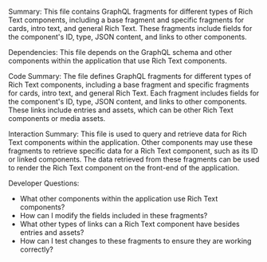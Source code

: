 Summary:
This file contains GraphQL fragments for different types of Rich Text components, including a base fragment and specific fragments for cards, intro text, and general Rich Text. These fragments include fields for the component's ID, type, JSON content, and links to other components.

Dependencies:
This file depends on the GraphQL schema and other components within the application that use Rich Text components.

Code Summary:
The file defines GraphQL fragments for different types of Rich Text components, including a base fragment and specific fragments for cards, intro text, and general Rich Text. Each fragment includes fields for the component's ID, type, JSON content, and links to other components. These links include entries and assets, which can be other Rich Text components or media assets.

Interaction Summary:
This file is used to query and retrieve data for Rich Text components within the application. Other components may use these fragments to retrieve specific data for a Rich Text component, such as its ID or linked components. The data retrieved from these fragments can be used to render the Rich Text component on the front-end of the application.

Developer Questions:
- What other components within the application use Rich Text components?
- How can I modify the fields included in these fragments?
- What other types of links can a Rich Text component have besides entries and assets?
- How can I test changes to these fragments to ensure they are working correctly?